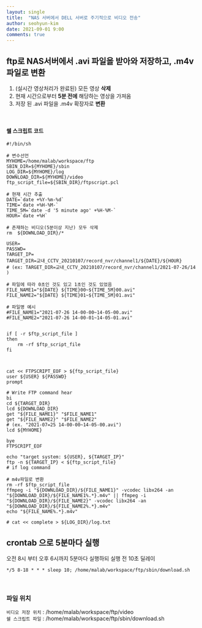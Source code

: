 ```yaml
---
layout: single
title:  "NAS 서버에서 DELL 서버로 주기적으로 비디오 전송"
author: seohyun-kim
date: 2021-09-01 9:00
comments: true
---
```


## ftp로 NAS서버에서 .avi 파일을 받아와 저장하고, .m4v 파일로 변환  

1. (실시간 영상처리가 완료된) 모든 영상 **삭제**
2. 현재 시간으로부터 **5분 전에** 해당하는 영상을 가져옴
3. 저장 된 .avi 파일을 .m4v 확장자로 **변환**     
<br>  

#### 쉘 스크립트 코드  
```
#!/bin/sh

# 변수선언
MYHOME=/home/malab/workspace/ftp
SBIN_DIR=${MYHOME}/sbin
LOG_DIR=${MYHOME}/log
DOWNLOAD_DIR=${MYHOME}/video
ftp_script_file=${SBIN_DIR}/ftpscript.pcl

# 현재 시간 추출
DATE=`date +%Y-%m-%d`
TIME=`date +%H-%M-`
TIME_5M=`date -d '5 minute ago' +%H-%M-`
HOUR=`date +%H`

# 존재하는 비디오(5분이상 지난) 모두 삭제
rm  ${DOWNLOAD_DIR}/*

USER=
PASSWD=
TARGET_IP=
TARGET_DIR=교내_CCTV_20210107/record_nvr/channel1/${DATE}/${HOUR}
# (ex: TARGET_DIR=교내_CCTV_20210107/record_nvr/channel1/2021-07-26/14 )

# 파일에 따라 0초인 것도 있고 1초인 것도 있었음
FILE_NAME1="${DATE} ${TIME}00~${TIME_5M}00.avi"
FILE_NAME2="${DATE} ${TIME}01~${TIME_5M}01.avi"

# 파일명 예시
#FILE_NAME1="2021-07-26 14-00-00~14-05-00.avi"
#FILE_NAME2="2021-07-26 14-00-01~14-05-01.avi"


if [ -r $ftp_script_file ]
then
	rm -rf $ftp_script_file
fi



cat << FTPSCRIPT_EOF > ${ftp_script_file}
user ${USER} ${PASSWD}
prompt

# Write FTP command hear
bi
cd ${TARGET_DIR}
lcd ${DOWNLOAD_DIR}
get "${FILE_NAME1}" "$FILE_NAME1"
get "${FILE_NAME2}" "$FILE_NAME2"
# (ex. "2021-07=25 14-00-00~14-05-00.avi")
lcd ${MYHOME}

bye
FTPSCRIPT_EOF

echo "target system: ${USER}, ${TARGET_IP}"
ftp -n ${TARGET_IP} < ${ftp_script_file}
# if log command

# m4v파일로 변환
rm -rf $ftp_script_file
ffmpeg -i "${DOWNLOAD_DIR}/${FILE_NAME1}" -vcodec libx264 -an "${DOWNLOAD_DIR}/${FILE_NAME1%.*}.m4v" || ffmpeg -i "${DOWNLOAD_DIR}/${FILE_NAME2}" -vcodec libx264 -an "${DOWNLOAD_DIR}/${FILE_NAME2%.*}.m4v"
echo "${FILE_NAME%.*}.m4v"

# cat << complete > ${LOG_DIR}/log.txt

```

## crontab 으로 5분마다 실행 
오전 8시 부터 오후 6시까지 5분마다 실행하되 실행 전 10초 딜레이

```
*/5 8-18 * * * sleep 10; /home/malab/workspace/ftp/sbin/download.sh
```
<br>  


### 파일 위치  

`비디오 저장 위치` : /home/malab/workspace/ftp/video  
`쉘 스크립트 파일` : /home/malab/workspace/ftp/sbin/download.sh  
